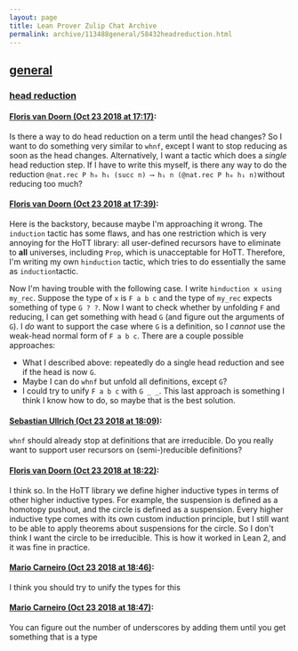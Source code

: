 ```yaml
---
layout: page
title: Lean Prover Zulip Chat Archive 
permalink: archive/113488general/58432headreduction.html
---
```


## [general](index.html)
### [head reduction](58432headreduction.html)

#### [Floris van Doorn (Oct 23 2018 at 17:17)](https://leanprover.zulipchat.com/#narrow/stream/113488-general/topic/head%20reduction/near/136343289):
Is there a way to do head reduction on a term until the head changes? So I want to do something very similar to `whnf`, except I want to stop reducing as soon as the head changes.
Alternatively, I want a tactic which does a *single* head reduction step.
If I have to write this myself, is there any way to do the reduction `@nat.rec P h₀ h₁ (succ n) ⟶ h₁ n (@nat.rec P h₀ h₁ n)`without reducing too much?

#### [Floris van Doorn (Oct 23 2018 at 17:39)](https://leanprover.zulipchat.com/#narrow/stream/113488-general/topic/head%20reduction/near/136345069):
Here is the backstory, because maybe I'm approaching it wrong.
The `induction` tactic has some flaws, and has one restriction which is very annoying for the HoTT library: all user-defined recursors have to eliminate to **all** universes, including `Prop`, which is unacceptable for HoTT. Therefore, I'm writing my own `hinduction` tactic, which tries to do essentially the same as `induction`tactic.

Now I'm having trouble with the following case. I write `hinduction x using my_rec`. Suppose the type of `x` is `F a b c` and the type of `my_rec` expects something of type `G ? ?`. Now I want to check whether by unfolding `F` and reducing, I can get something with head `G` (and figure out the arguments of `G`). I *do* want to support the case where `G` is a definition, so I *cannot* use the weak-head normal form of `F a b c`. There are a couple possible approaches:
* What I described above: repeatedly do a single head reduction and see if the head is now `G`.
* Maybe I can do `whnf` but unfold all definitions, except `G`?
* I could try to unify `F a b c` with `G _ _`. This last approach is something I think I know how to do, so maybe that is the best solution.

#### [Sebastian Ullrich (Oct 23 2018 at 18:09)](https://leanprover.zulipchat.com/#narrow/stream/113488-general/topic/head%20reduction/near/136347162):
`whnf` should already stop at definitions that are irreducible. Do you really want to support user recursors on (semi-)reducible definitions?

#### [Floris van Doorn (Oct 23 2018 at 18:22)](https://leanprover.zulipchat.com/#narrow/stream/113488-general/topic/head%20reduction/near/136348052):
I think so. In the HoTT library we define higher inductive types in terms of other higher inductive types. For example, the suspension is defined as a homotopy pushout, and the circle is defined as a suspension. 
Every higher inductive type comes with its own custom induction principle, but I still want to be able to apply theorems about suspensions for the circle. So I don't think I want the circle to be irreducible.
This is how it worked in Lean 2, and it was fine in practice.

#### [Mario Carneiro (Oct 23 2018 at 18:46)](https://leanprover.zulipchat.com/#narrow/stream/113488-general/topic/head%20reduction/near/136349422):
I think you should try to unify the types for this

#### [Mario Carneiro (Oct 23 2018 at 18:47)](https://leanprover.zulipchat.com/#narrow/stream/113488-general/topic/head%20reduction/near/136349454):
You can figure out the number of underscores by adding them until you get something that is a type

